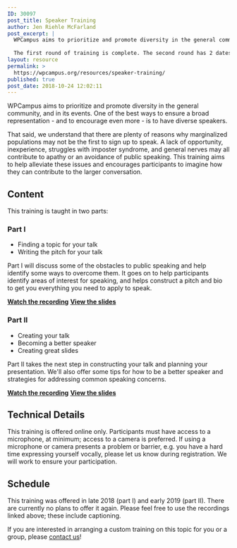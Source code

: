 ```yaml
---
ID: 30097
post_title: Speaker Training
author: Jen Riehle McFarland
post_excerpt: |
  WPCampus aims to prioritize and promote diversity in the general community, and in its events. One of the best ways to ensure a broad representation – and to encourage even more – is to have diverse speakers.
  
  The first round of training is complete. The second round has 2 dates: January 7 or 10. You must register to attend. Join us!
layout: resource
permalink: >
  https://wpcampus.org/resources/speaker-training/
published: true
post_date: 2018-10-24 12:02:11
---
```

WPCampus aims to prioritize and promote diversity in the general community, and in its events. One of the best ways to ensure a broad representation - and to encourage even more - is to have diverse speakers.

That said, we understand that there are plenty of reasons why marginalized populations may not be the first to sign up to speak. A lack of opportunity, inexperience, struggles with imposter syndrome, and general nerves may all contribute to apathy or an avoidance of public speaking. This training aims to help alleviate these issues and encourages participants to imagine how they can contribute to the larger conversation.
<h2>Content</h2>
This training is taught in two parts:
<h3>Part I</h3>
<ul>
 	<li>Finding a topic for your talk</li>
 	<li>Writing the pitch for your talk</li>
</ul>
Part I will discuss some of the obstacles to public speaking and help identify some ways to overcome them. It goes on to help participants identify areas of interest for speaking, and helps construct a pitch and bio to get you everything you need to apply to speak.

<a href="https://ncsu.zoom.us/recording/play/8k5c7OsnXqkJbpTH8Y90m_Enkf3JJxbJz624HT3CLkNQhzUAR-iSekgAkAUuZurJ" target="_blank" rel="noopener"><strong>Watch the recording</strong></a>
<a href="https://go.ncsu.edu/speaker-training" target="_blank" rel="noopener"><strong>View the slides</strong></a>
<h3>Part II</h3>
<ul>
 	<li>Creating your talk</li>
 	<li>Becoming a better speaker</li>
 	<li>Creating great slides</li>
</ul>
Part II takes the next step in constructing your talk and planning your presentation. We'll also offer some tips for how to be a better speaker and strategies for addressing common speaking concerns.

<a href="https://ncsu.zoom.us/recording/play/68fI2Ii5nB8GC68Z3_cvgMuaRUbOtf8W7xz6WlYTDGhWz6JDr6EPWxJCsi054NSn" target="_blank" rel="noopener"><strong>Watch the recording</strong></a>
<a href="https://go.ncsu.edu/speaker-training2" target="_blank" rel="noopener"><strong>View the slides</strong></a>
<h2>Technical Details</h2>
This training is offered online only. Participants must have access to a microphone, at minimum; access to a camera is preferred. If using a microphone or camera presents a problem or barrier, e.g. you have a hard time expressing yourself vocally, please let us know during registration. We will work to ensure your participation.
<h2>Schedule</h2>
This training was offered in late 2018 (part I) and early 2019 (part II). There are currently no plans to offer it again. Please feel free to use the recordings linked above; these include captioning.

If you are interested in arranging a custom training on this topic for you or a group, please <a href="https://wpcampus.org/contact/">contact us</a>!